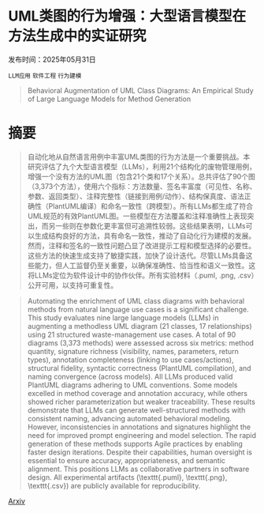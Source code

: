 # UML类图的行为增强：大型语言模型在方法生成中的实证研究

发布时间：2025年05月31日

`LLM应用` `软件工程` `行为建模`

> Behavioral Augmentation of UML Class Diagrams: An Empirical Study of Large Language Models for Method Generation

# 摘要

> 自动化地从自然语言用例中丰富UML类图的行为方法是一个重要挑战。本研究评估了九个大型语言模型（LLMs），利用21个结构化的废物管理用例，增强一个没有方法的UML图（包含21个类和17个关系）。总共评估了90个图（3,373个方法），使用六个指标：方法数量、签名丰富度（可见性、名称、参数、返回类型）、注释完整性（链接到用例/动作）、结构保真度、语法正确性（PlantUML编译）和命名一致性（跨模型）。所有LLMs都生成了符合UML规范的有效PlantUML图。一些模型在方法覆盖和注释准确性上表现突出，而另一些则在参数化更丰富但可追溯性较弱。这些结果表明，LLMs可以生成结构良好的方法，具有命名一致性，推动了自动化行为建模的发展。然而，注释和签名的一致性问题凸显了改进提示工程和模型选择的必要性。这些方法的快速生成支持了敏捷实践，加快了设计迭代。尽管LLMs具备这些能力，但人工监督仍至关重要，以确保准确性、恰当性和语义一致性。这将LLMs定位为软件设计中的协作伙伴。所有实验材料（.puml, .png, .csv）公开可用，以支持可重复性。

> Automating the enrichment of UML class diagrams with behavioral methods from natural language use cases is a significant challenge. This study evaluates nine large language models (LLMs) in augmenting a methodless UML diagram (21 classes, 17 relationships) using 21 structured waste-management use cases. A total of 90 diagrams (3,373 methods) were assessed across six metrics: method quantity, signature richness (visibility, names, parameters, return types), annotation completeness (linking to use cases/actions), structural fidelity, syntactic correctness (PlantUML compilation), and naming convergence (across models). All LLMs produced valid PlantUML diagrams adhering to UML conventions. Some models excelled in method coverage and annotation accuracy, while others showed richer parameterization but weaker traceability. These results demonstrate that LLMs can generate well-structured methods with consistent naming, advancing automated behavioral modeling. However, inconsistencies in annotations and signatures highlight the need for improved prompt engineering and model selection. The rapid generation of these methods supports Agile practices by enabling faster design iterations. Despite their capabilities, human oversight is essential to ensure accuracy, appropriateness, and semantic alignment. This positions LLMs as collaborative partners in software design. All experimental artifacts (\texttt{.puml}, \texttt{.png}, \texttt{.csv}) are publicly available for reproducibility.

[Arxiv](https://arxiv.org/abs/2506.00788)